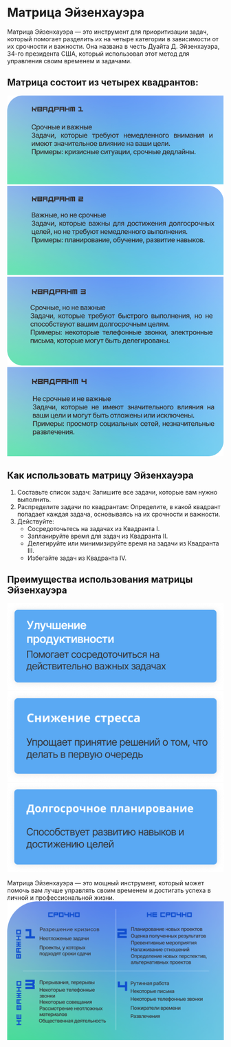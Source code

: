# Матрица Эйзенхауэра

Матрица Эйзенхауэра — это инструмент для приоритизации задач, который помогает разделить их на четыре категории в зависимости от их срочности и важности. Она названа в честь Дуайта Д. Эйзенхауэра, 34-го президента США, который использовал этот метод для управления своим временем и задачами.

## Матрица состоит из четырех квадрантов:

![подпись1](/src/markdownText/matrix/quadrant1.png)
![подпись2](/src/markdownText/matrix/quadrant2.png)
![подпись3](/src/markdownText/matrix/quadrant3.png)
![подпись4](/src/markdownText/matrix/quadrant4.png)

## Как использовать матрицу Эйзенхауэра
1. Составьте список задач: 
    Запишите все задачи, которые вам нужно выполнить.
2. Распределите задачи по квадрантам: 
    Определите, в какой квадрант попадает каждая задача, основываясь на их срочности и важности.
3. Действуйте:
    - Сосредоточьтесь на задачах из Квадранта I.
    - Запланируйте время для задач из Квадранта II.
    - Делегируйте или минимизируйте время на задачи из Квадранта III.
    - Избегайте задач из Квадранта IV.

## Преимущества использования матрицы Эйзенхауэра

![подпись5](/src/markdownText/matrix/benefits1.png)
![подпись6](/src/markdownText/matrix/benefits2.png)
![подпись7](/src/markdownText/matrix/benefits3.png)

Матрица Эйзенхауэра — это мощный инструмент, который может помочь вам лучше управлять своим временем и достигать успеха в личной и профессиональной жизни.   
![подпись7](/src/markdownText/matrix/matrix.png)